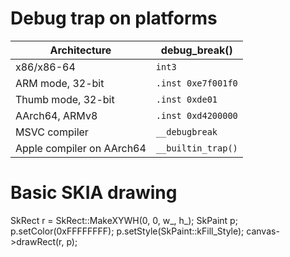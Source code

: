 Debug trap on platforms
================================
| Architecture       | debug_break() |
| -------------      | ------------- |
| x86/x86-64         | `int3`  |
| ARM mode, 32-bit   | `.inst 0xe7f001f0`  |
| Thumb mode, 32-bit | `.inst 0xde01`  |
| AArch64, ARMv8     | `.inst 0xd4200000` |
| MSVC compiler      | `__debugbreak` |
| Apple compiler on AArch64     | `__builtin_trap()` |

Basic SKIA drawing
================================
  SkRect r = SkRect::MakeXYWH(0, 0, w_, h_);
  SkPaint p;
  p.setColor(0xFFFFFFFF);
  p.setStyle(SkPaint::kFill_Style);
  canvas->drawRect(r, p);
